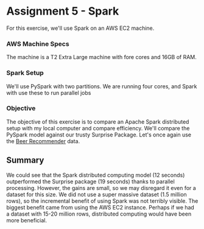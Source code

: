 
# Assignment 5 - Spark 

For this exercise, we'll use Spark on an AWS EC2 machine. 

### AWS Machine Specs 
The machine is a T2 Extra Large machine with fore cores and 16GB of RAM.

### Spark Setup
We'll use PySpark with two partitions. We are running four cores, and Spark with use these to run parallel jobs

### Objective
The objective of this exercise is to compare an Apache Spark distributed setup with my local computer and compare efficiency. We'll compare the PySpark model against our trusty Surprise Package. Let's once again use the [Beer Recommender](https://github.com/pburkard88/DS_BOS_06/tree/master/Data) data.

## Summary 
We could see that the Spark distributed computing model (12 seconds) outperformed the Surprise package (19 seconds) thanks to parallel processing. However, the gains are small, so we may disregard it even for a dataset for this size. We did not use a super massive dataset (1.5 million rows), so the incremental benefit of using Spark was not terribly visible. The biggest benefit came from using the AWS EC2 instance. Perhaps if we had a dataset with 15-20 million rows, distributed computing would have been more beneficial.
